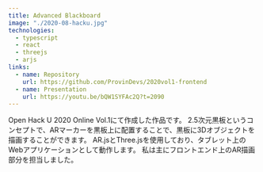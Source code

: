 ```yaml
---
title: Advanced Blackboard
image: "./2020-08-hacku.jpg"
technologies:
  - typescript
  - react
  - threejs
  - arjs
links:
  - name: Repository
    url: https://github.com/ProvinDevs/2020vol1-frontend
  - name: Presentation
    url: https://youtu.be/bQW1SYFAc2Q?t=2090
---
```


Open Hack U 2020 Online Vol.1にて作成した作品です。
2.5次元黒板というコンセプトで、ARマーカーを黒板上に配置することで、黒板に3Dオブジェクトを描画することができます。
AR.jsとThree.jsを使用しており、タブレット上のWebアプリケーションとして動作します。
私は主にフロントエンド上のAR描画部分を担当しました。
